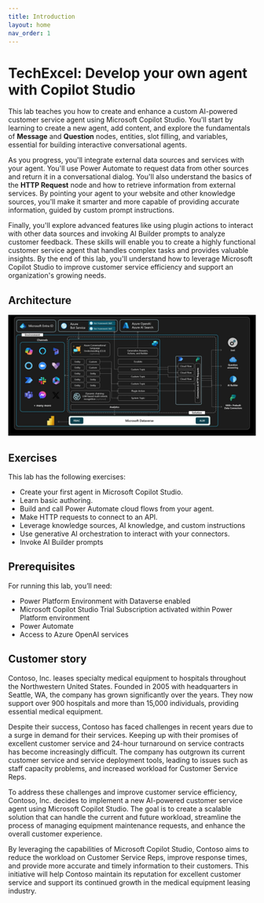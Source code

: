 ```yaml
---
title: Introduction
layout: home
nav_order: 1
---
```


# TechExcel: Develop your own agent with Copilot Studio

This lab teaches you how to create and enhance a custom AI-powered customer service agent using Microsoft Copilot Studio. You'll start by learning to create a new agent, add content, and explore the fundamentals of **Message** and **Question** nodes, entities, slot filling, and variables, essential for building interactive conversational agents.

As you progress, you'll integrate external data sources and services with your agent. You'll use Power Automate to request data from other sources and return it in a conversational dialog. You'll also understand the basics of the **HTTP Request** node and how to retrieve information from external services. By pointing your agent to your website and other knowledge sources, you'll make it smarter and more capable of providing accurate information, guided by custom prompt instructions.

Finally, you'll explore advanced features like using plugin actions to interact with other data sources and invoking AI Builder prompts to analyze customer feedback. These skills will enable you to create a highly functional customer service agent that handles complex tasks and provides valuable insights. By the end of this lab, you'll understand how to leverage Microsoft Copilot Studio to improve customer service efficiency and support an organization's growing needs.

## Architecture

![o2w1le2j.jpg](media/o2w1le2j.jpg)

## Exercises

This lab has the following exercises:

-   Create your first agent in Microsoft Copilot Studio.
-   Learn basic authoring.
-   Build and call Power Automate cloud flows from your agent.
-   Make HTTP requests to connect to an API.
-   Leverage knowledge sources, AI knowledge, and custom instructions
-   Use generative AI orchestration to interact with your connectors.
-   Invoke AI Builder prompts


## Prerequisites

For running this lab, you’ll need:

-   Power Platform Environment with Dataverse enabled
-   Microsoft Copilot Studio Trial Subscription activated within Power Platform environment
-   Power Automate
-   Access to Azure OpenAI services

## Customer story

Contoso, Inc. leases specialty medical equipment to hospitals throughout the Northwestern United States. Founded in 2005 with headquarters in Seattle, WA, the company has grown significantly over the years. They now support over 900 hospitals and more than 15,000 individuals, providing essential medical equipment.

Despite their success, Contoso has faced challenges in recent years due to a surge in demand for their services. Keeping up with their promises of excellent customer service and 24-hour turnaround on service contracts has become increasingly difficult. The company has outgrown its current customer service and service deployment tools, leading to issues such as staff capacity problems, and increased workload for Customer Service Reps.

To address these challenges and improve customer service efficiency, Contoso, Inc. decides to implement a new AI-powered customer service agent using Microsoft Copilot Studio. The goal is to create a scalable solution that can handle the current and future workload, streamline the process of managing equipment maintenance requests, and enhance the overall customer experience.

By leveraging the capabilities of Microsoft Copilot Studio, Contoso aims to reduce the workload on Customer Service Reps, improve response times, and provide more accurate and timely information to their customers. This initiative will help Contoso maintain its reputation for excellent customer service and support its continued growth in the medical equipment leasing industry.
